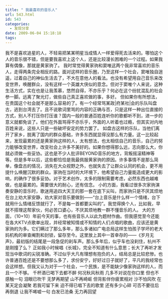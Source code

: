 ```yaml
---
title: " 我最喜欢的音乐人"
url: 543.html
id: 543
categories:
  - 发现分享
date: 2009-06-04 15:18:18
tags:
---
```


我不是喜欢追星的人，不轻易把某某明星当成情人一样爱得死去活来的。哪怕这个人的音乐很不错，但是要我喜欢上这个人，还是比较漫长困难的一个过程。如果我算有偶像，那就是黄家驹了。 我时常觉得黄家驹和窦唯这两个我非常喜欢的音乐人，走得两条完全相反的路。面对这样的音乐圈，乃至这样一个社会，窦唯独自逍遥，过着自己的神仙生活去了，不大在意他人的看法。也没有希望用自己音乐来改变世界，唤醒群众，没有这样一个英雄大侠似的意念。但对于窦唯个人来说，这种生活方式，实在也是让我羡慕，悠然自得，不亦乐乎？何必在这个纷扰混乱的社会参一脚。远离了聚光灯，做些自己真正喜欢做的事，多好。 但如果你有所想法，在贵国这个社会就不是那么容易的了。有一个经常骂某政|府某社|会的乐队叫盘古，逃到台湾去了。且不说歌词里骂的内容的正确与否，只是这样一种出位直接的方式，别人不打压你打压谁？国内一般的普通百姓连听你的歌都听不到，进一步的意义就都免谈了。他们在外面骂得不亦乐乎，外面的人听着也过瘾，但其实对内地百姓来说，这些人只是一些破坏安定的势力罢了。 如盘古这样的乐队，当他们离开了家乡，脱离了国内的群众基础，许多东西就显得没那么有力量。这一比较起来，发现最累的还是黄家驹这样的人，太有想法，也太相信自己的音乐，自己的努力能够改变世界，改变社会上许多不美好的。如果你想得那么远，志向那么大，你就必须做一些妥协。这也是不少人批评BEYOND音乐的地方，背叛摇滚精神等等。但是多年以后，这些都恰恰是我最佩服黄家驹的原因。许多事情不是那么简单，像盘古的情况，消失在大众视野之外，也就失去了让群众认同的机会，更不用提什么唤醒沉默的群众。家驹在当时的大环境下，他希望自己力量能造成更大的影响，的确作了很多妥协。对于艺术创作，太多的限制需要考虑，必然东西也越难做，也是最累的。需要很大的耐心，还有信念。 小的方面，我看过很多次家驹演奏安静的音乐时，歌迷用追四大天王的那一套在底下尖叫，而家驹只是不厌其烦地在台上劝大家安静，劝大家对音乐要做到——“台上音乐是什么样一个情绪，台下就用什么情绪反馈就行了，不是每一首都要尖叫的”。我觉得换个人，比如我，早就不搭理这帮家伙，何必苦口婆心，不厌其烦地教一群不懂音乐的人。 大的方面，（10+10）年前今天的事，也有些音乐人以此为题材作曲。但我感觉至今还能在各大KTV点歌单出现，并经常被知情或不知情的人们点唱的歌曲，应该还是黄家驹的为多。它们瞒过了那么多年，那么多诸如广电总局这样生怕孩子学坏的老大妈机构的审查阉割和封锁，留存至今。这里放上其中一首幸存的——《岁月无声》，最初版的结尾是一段急促的刹车声。那么多年后，似乎车也没刹住，杭州不是刚撞了么？  正如我小时候唱《长城》，完全不知道有什么意思；长大了再听才发现当中歌词的尖锐准确。不过似乎大凡有理想有抱负的人，结局总是比较悲惨。也许普通百姓还是不要想那么多了，求份安宁，好好过日子就好了，平凡的我经常也会这样想。但我又认为对于一个社会，一个民族，是不能缺少像家驹这样的人，而且一个不够。 千杯酒已喝下去都不醉 何况秋风秋雨 几多不对说在你口里 但也不感触一句 泪眼已吹干 无梦再期望 山不再崎岖 但背影伴你疲累相对 沙不怕风吹 在某天定会凝聚 若我可留下来 迫不得已唱下去的歌里 还有多少心碎 可否不要往后再倒退 让我不唏嘘一句 白发已沧桑 无力再回望